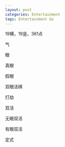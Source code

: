 ```yaml
---
layout: post
categories: Entertainment
tags: Entertainment Go
---
```


19横，19竖，361点

气

眼

真眼

假眼

双眼活棋

打劫

双活

无眼双活

有眼双活

定式